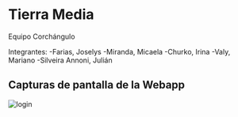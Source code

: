 ﻿# Tierra Media

Equipo Corchángulo

Integrantes:
-Farias, Joselys
-Miranda, Micaela
-Churko, Irina
-Valy, Mariano
-Silveira Annoni, Julián


## Capturas de pantalla de la Webapp

![login](https://photos.app.goo.gl/tQNdAU87LZX9ATCFA)
